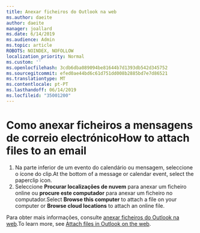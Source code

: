 ```yaml
---
title: Anexar ficheiros do Outlook na web
ms.author: daeite
author: daeite
manager: joallard
ms.date: 6/14/2019
ms.audience: Admin
ms.topic: article
ROBOTS: NOINDEX, NOFOLLOW
localization_priority: Normal
ms.custom: ''
ms.openlocfilehash: 3cdb6dba089094be81644b7d1393db542d345752
ms.sourcegitcommit: efed0ae44bd6c61d751dd008b2885bd7e7d86521
ms.translationtype: MT
ms.contentlocale: pt-PT
ms.lasthandoff: 06/14/2019
ms.locfileid: "35001200"
---
```

# <a name="how-to-attach-files-to-an-email"></a><span data-ttu-id="ffa6a-102">Como anexar ficheiros a mensagens de correio electrónico</span><span class="sxs-lookup"><span data-stu-id="ffa6a-102">How to attach files to an email</span></span>

1. <span data-ttu-id="ffa6a-103">Na parte inferior de um evento do calendário ou mensagem, seleccione o ícone do clip.</span><span class="sxs-lookup"><span data-stu-id="ffa6a-103">At the bottom of a message or calendar event, select the paperclip icon.</span></span>
1. <span data-ttu-id="ffa6a-104">Seleccione **Procurar localizações de nuvem** para anexar um ficheiro online ou **procure este computador** para anexar um ficheiro no computador.</span><span class="sxs-lookup"><span data-stu-id="ffa6a-104">Select **Browse this computer** to attach a file on your computer or **Browse cloud locations** to attach an online file.</span></span>

<span data-ttu-id="ffa6a-105">Para obter mais informações, consulte [anexar ficheiros do Outlook na web](https://support.office.com/article/48b8dca1-7a76-43ce-97d1-e1cf73893f55).</span><span class="sxs-lookup"><span data-stu-id="ffa6a-105">To learn more, see [Attach files in Outlook on the web](https://support.office.com/article/48b8dca1-7a76-43ce-97d1-e1cf73893f55).</span></span>